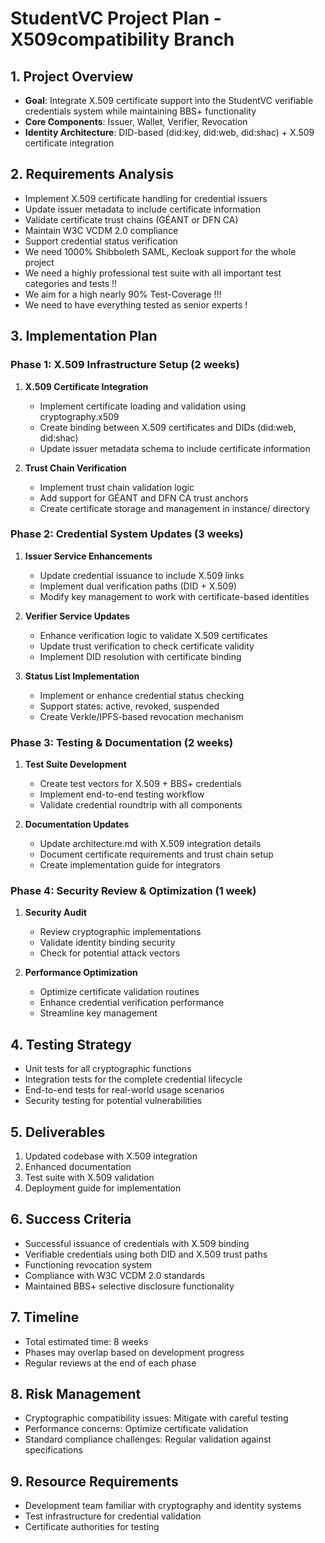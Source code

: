 # StudentVC Project Plan - X509compatibility Branch

## 1. Project Overview
- **Goal**: Integrate X.509 certificate support into the StudentVC verifiable credentials system while maintaining BBS+ functionality
- **Core Components**: Issuer, Wallet, Verifier, Revocation
- **Identity Architecture**: DID-based (did:key, did:web, did:shac) + X.509 certificate integration

## 2. Requirements Analysis
- Implement X.509 certificate handling for credential issuers
- Update issuer metadata to include certificate information
- Validate certificate trust chains (GÉANT or DFN CA)
- Maintain W3C VCDM 2.0 compliance
- Support credential status verification
- We need 1000% Shibboleth SAML, Kecloak support for the whole project
- We need a highly professional test suite with all important test categories and tests !!
- We aim for a high nearly 90% Test-Coverage !!!
- We need to have everything tested as senior experts ! 
## 3. Implementation Plan

### Phase 1: X.509 Infrastructure Setup (2 weeks)
1. **X.509 Certificate Integration**
   - Implement certificate loading and validation using cryptography.x509
   - Create binding between X.509 certificates and DIDs (did:web, did:shac)
   - Update issuer metadata schema to include certificate information

2. **Trust Chain Verification**
   - Implement trust chain validation logic
   - Add support for GÉANT and DFN CA trust anchors
   - Create certificate storage and management in instance/ directory

### Phase 2: Credential System Updates (3 weeks)
1. **Issuer Service Enhancements**
   - Update credential issuance to include X.509 links
   - Implement dual verification paths (DID + X.509)
   - Modify key management to work with certificate-based identities

2. **Verifier Service Updates**
   - Enhance verification logic to validate X.509 certificates
   - Update trust verification to check certificate validity
   - Implement DID resolution with certificate binding

3. **Status List Implementation**
   - Implement or enhance credential status checking
   - Support states: active, revoked, suspended
   - Create Verkle/IPFS-based revocation mechanism

### Phase 3: Testing & Documentation (2 weeks)
1. **Test Suite Development**
   - Create test vectors for X.509 + BBS+ credentials
   - Implement end-to-end testing workflow
   - Validate credential roundtrip with all components

2. **Documentation Updates**
   - Update architecture.md with X.509 integration details
   - Document certificate requirements and trust chain setup
   - Create implementation guide for integrators

### Phase 4: Security Review & Optimization (1 week)
1. **Security Audit**
   - Review cryptographic implementations
   - Validate identity binding security
   - Check for potential attack vectors

2. **Performance Optimization**
   - Optimize certificate validation routines
   - Enhance credential verification performance
   - Streamline key management

## 4. Testing Strategy
- Unit tests for all cryptographic functions
- Integration tests for the complete credential lifecycle
- End-to-end tests for real-world usage scenarios
- Security testing for potential vulnerabilities

## 5. Deliverables
1. Updated codebase with X.509 integration
2. Enhanced documentation
3. Test suite with X.509 validation
4. Deployment guide for implementation

## 6. Success Criteria
- Successful issuance of credentials with X.509 binding
- Verifiable credentials using both DID and X.509 trust paths
- Functioning revocation system
- Compliance with W3C VCDM 2.0 standards
- Maintained BBS+ selective disclosure functionality

## 7. Timeline
- Total estimated time: 8 weeks
- Phases may overlap based on development progress
- Regular reviews at the end of each phase

## 8. Risk Management
- Cryptographic compatibility issues: Mitigate with careful testing
- Performance concerns: Optimize certificate validation
- Standard compliance challenges: Regular validation against specifications

## 9. Resource Requirements
- Development team familiar with cryptography and identity systems
- Test infrastructure for credential validation
- Certificate authorities for testing 